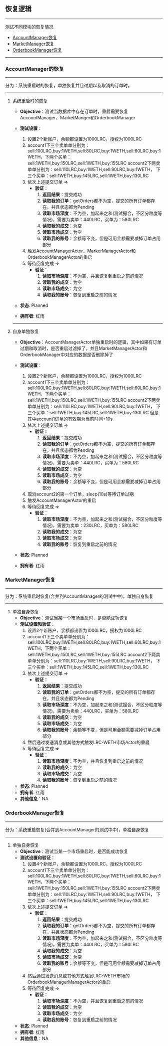 ## 恢复逻辑
---
测试不同模块的恢复情况

 - [AccountManager恢复](#account-manager)
 - [MarketManager恢复](#market-manager)
 - [OrderbookManager恢复](#orderbook-manager)
 
---

### <a name="account-manager"></a>AccountManager的恢复
---
分为：系统重启时的恢复，单独恢复并且过期以及取消的订单时，

---

1. 系统重启时的恢复
    - **Objective**：测试当数据库中存在订单时，重启需要恢复AccountManager、MarketManger和OrderbookManager
    - **测试设置**：
        1. 设置2个新账户，余额都设置为1000LRC，授权为1000LRC
        2. account1下三个卖单单分别为：sell:100LRC,buy:1WETH,sell:80LRC,buy:1WETH,sell:60LRC,buy:1WETH，下两个买单：sell:1WETH,buy:150LRC,sell:1WETH,buy:155LRC
            account2下两卖单单分别为：sell:110LRC,buy:1WETH,sell:90LRC,buy:1WETH， 下三个买单：sell:1WETH,buy:145LRC,sell:1WETH,buy:130LRC
        2. 依次上述提交订单 => 
            - **验证**：
                1. **返回结果**：提交成功
                1. **读取我的订单**：getOrders都不为空，提交的所有订单都存在，并且状态都为Pending
                1. **读取市场深度**：不为空，加起来之和(测试撮合，不区分粒度等情况)，需要为卖单：440LRC，买单为：580LRC
                1. **读取我的成交**：为空
                1. **读取市场成交**：为空
                1. **读取我的账号**：余额等不变，但是可用金额需要减掉订单占用部分
        2. 触发AccountManagerActor、MarkerManagerActor和OrderbookManagerActor的重启
        4. 等待回复完成 => 
            - **验证**：
                1. **读取市场深度**：不为空，并且恢复到重启之前的情况
                1. **读取我的成交**：为空
                1. **读取市场成交**：为空
                1. **读取我的账号**：恢复到重启之前的情况
        
    - **状态**: Planned
    - **拥有者**: 红雨
 
   ---   
1. 自身单独恢复
    - **Objective**：AccountManagerActor单独重启时的逻辑，其中如果有订单过期和取消时，是否重启过滤掉了，并且MarketManagerActor和OrderbookManager中对应的数据是否删除掉了
    - **测试设置**：
        1. 设置2个新账户，余额都设置为1000LRC，授权为1000LRC
        2. account1下三个卖单单分别为：sell:100LRC,buy:1WETH,sell:80LRC,buy:1WETH,sell:60LRC,buy:1WETH，下两个买单：sell:1WETH,buy:150LRC,sell:1WETH,buy:155LRC
            account2下两卖单单分别为：sell:110LRC,buy:1WETH,sell:90LRC,buy:1WETH， 下三个买单：sell:1WETH,buy:145LRC,sell:1WETH,buy:130LRC
            但是其中account1订单的有效期为当前时间+10s
        2. 依次上述提交订单 => 
            - **验证**：
                1. **返回结果**：提交成功
                1. **读取我的订单**：getOrders都不为空，提交的所有订单都存在，并且状态都为Pending
                1. **读取市场深度**：不为空，加起来之和(测试撮合，不区分粒度等情况)，需要为卖单：440LRC，买单为：580LRC
                1. **读取我的成交**：为空
                1. **读取市场成交**：为空
                1. **读取我的账号**：余额等不变，但是可用金额需要减掉订单占用部分
        2. 取消account2的第一个订单，sleep(10s)等待订单过期
        2. 触发AccountManagerActor的重启
        4. 等待回复完成 => 
            - **验证**：
                1. **读取市场深度**：不为空，加起来之和(测试撮合，不区分粒度等情况)，需要为卖单：230LRC，买单为：580LRC
                1. **读取我的成交**：为空
                1. **读取市场成交**：为空
                1. **读取我的账号**：恢复到重启之前的情况
        
    - **状态**: Planned
    - **拥有者**: 红雨

### <a name="market-manager"></a> MarketManager恢复
---
分为：系统重启时恢复(合并到AccountManager的测试中中)，单独自身恢复

---

1. 单独自身恢复
    - **Objective**：测试当某一个市场重启时，是否能成功恢复
    - **测试设置和验证**：
        1. 设置2个新账户，余额都设置为1000LRC，授权为1000LRC
        2. account1下三个卖单单分别为：sell:100LRC,buy:1WETH,sell:80LRC,buy:1WETH,sell:60LRC,buy:1WETH，下两个买单：sell:1WETH,buy:150LRC,sell:1WETH,buy:155LRC
        	account2下两卖单单分别为：sell:110LRC,buy:1WETH,sell:90LRC,buy:1WETH， 下三个买单：sell:1WETH,buy:145LRC,sell:1WETH,buy:130LRC
        2. 依次上述提交订单 => 
        	- **验证**：
		        1. **返回结果**：提交成功
		        1. **读取我的订单**：getOrders都不为空，提交的所有订单都存在，并且状态都为Pending
		        1. **读取市场深度**：不为空，加起来之和(测试撮合，不区分粒度等情况)，需要为卖单：440LRC，买单为：580LRC
		        1. **读取我的成交**：为空
		        1. **读取市场成交**：为空
		        1. **读取我的账号**：余额等不变，但是可用金额需要减掉订单占用部分
		2. 然后通过发送消息或其他方式触发LRC-WETH市场Actor的重启
		4. 等待回复完成 => 
        	- **验证**：
		        1. **读取市场深度**：不为空，并且恢复到重启之前的情况
		        1. **读取我的成交**：为空
		        1. **读取市场成交**：为空
		        1. **读取我的账号**：恢复到重启之前的情况
    - **状态**: Planned
    - **拥有者**: 红雨
    - **其他信息**：NA


### <a name="order-manager"></a> OrderbookManager恢复
---
分为：系统重启恢复(合并到AccountManager的测试中中)，单独自身恢复

---

1. 单独自身恢复
    - **Objective**：测试当某一个市场重启时，是否能成功恢复
    - **测试设置和验证**：
        1. 设置4个新账户，余额都设置为1000LRC，授权为1000LRC
        2. account1下三个卖单单分别为：sell:100LRC,buy:1WETH,sell:80LRC,buy:1WETH,sell:60LRC,buy:1WETH，下两个买单：sell:1WETH,buy:150LRC,sell:1WETH,buy:155LRC
        	account2下两卖单单分别为：sell:110LRC,buy:1WETH,sell:90LRC,buy:1WETH， 下三个买单：sell:1WETH,buy:145LRC,sell:1WETH,buy:130LRC
        2. 依次上述提交订单 => 
        	- **验证**：
		        1. **返回结果**：提交成功
		        1. **读取我的订单**：getOrders都不为空，提交的所有订单都存在，并且状态都为Pending
		        1. **读取市场深度**：不为空，加起来之和(测试撮合，不区分粒度等情况)，需要为卖单：440LRC，买单为：580LRC
		        1. **读取我的成交**：为空
		        1. **读取市场成交**：为空
		        1. **读取我的账号**：余额等不变，但是可用金额需要减掉订单占用部分
		2. 然后通过发送消息或其他方式触发LRC-WETH市场的OrderbookManagerManagerActor的重启
		4. 等待回复完成 => 
        	- **验证**：
		        1. **读取市场深度**：不为空，并且恢复到重启之前的情况
		        1. **读取我的成交**：为空
		        1. **读取市场成交**：为空
		        1. **读取我的账号**：恢复到重启之前的情况
    - **状态**: Planned
    - **拥有者**: 红雨
    - **其他信息**：NA

    

